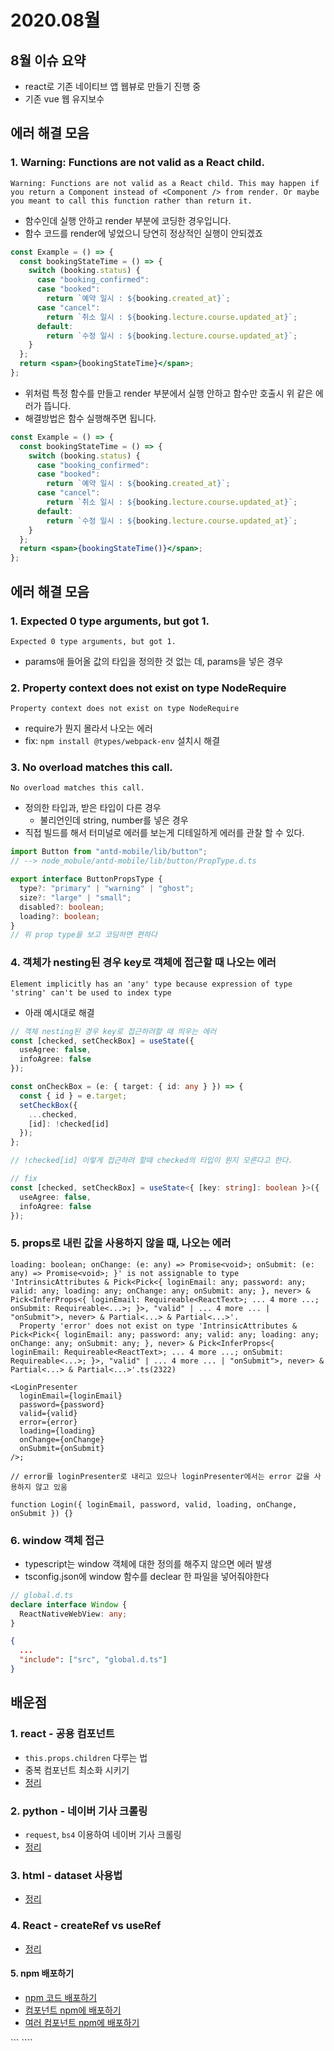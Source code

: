 # 2020.08월

## 8월 이슈 요약

- react로 기존 네이티브 앱 웹뷰로 만들기 진행 중
- 기존 vue 웹 유지보수

## 에러 해결 모음

### 1. Warning: Functions are not valid as a React child.

```
Warning: Functions are not valid as a React child. This may happen if you return a Component instead of <Component /> from render. Or maybe you meant to call this function rather than return it.
```

- 함수인데 실행 안하고 render 부분에 코딩한 경우입니다.
- 함수 코드를 render에 넣었으니 당연히 정상적인 실행이 안되겠죠

```jsx
const Example = () => {
  const bookingStateTime = () => {
    switch (booking.status) {
      case "booking_confirmed":
      case "booked":
        return `예약 일시 : ${booking.created_at}`;
      case "cancel":
        return `취소 일시 : ${booking.lecture.course.updated_at}`;
      default:
        return `수정 일시 : ${booking.lecture.course.updated_at}`;
    }
  };
  return <span>{bookingStateTime}</span>;
};
```

- 위처럼 특정 함수를 만들고 render 부분에서 실행 안하고 함수만 호출시 위 같은 에러가 뜹니다.
- 해결방법은 함수 실행해주면 됩니다.

```jsx
const Example = () => {
  const bookingStateTime = () => {
    switch (booking.status) {
      case "booking_confirmed":
      case "booked":
        return `예약 일시 : ${booking.created_at}`;
      case "cancel":
        return `취소 일시 : ${booking.lecture.course.updated_at}`;
      default:
        return `수정 일시 : ${booking.lecture.course.updated_at}`;
    }
  };
  return <span>{bookingStateTime()}</span>;
};
```

## 에러 해결 모음

### 1. Expected 0 type arguments, but got 1.

```
Expected 0 type arguments, but got 1.
```

- params애 들어올 값의 타입을 정의한 것 없는 데, params을 넣은 경우

### 2. Property context does not exist on type NodeRequire

```
Property context does not exist on type NodeRequire
```

- require가 뭔지 몰라서 나오는 에러
- fix: `npm install @types/webpack-env` 설치시 해결

### 3. No overload matches this call.

```
No overload matches this call.
```

- 정의한 타입과, 받은 타입이 다른 경우
  - 불리언인데 string, number를 넣은 경우
- 직접 빌드를 해서 터미널로 에러를 보는게 디테일하게 에러를 관찰 할 수 있다.

```ts
import Button from "antd-mobile/lib/button";
// --> node_mobule/antd-mobile/lib/button/PropType.d.ts

export interface ButtonPropsType {
  type?: "primary" | "warning" | "ghost";
  size?: "large" | "small";
  disabled?: boolean;
  loading?: boolean;
}
// 위 prop type을 보고 코딩하면 편하다
```

### 4. 객체가 nesting된 경우 key로 객체에 접근할 때 나오는 에러

```
Element implicitly has an 'any' type because expression of type 'string' can't be used to index type

```

- 아래 예시대로 해결

```ts
// 객체 nesting된 경우 key로 접근하려할 때 띄우는 에러
const [checked, setCheckBox] = useState({
  useAgree: false,
  infoAgree: false
});

const onCheckBox = (e: { target: { id: any } }) => {
  const { id } = e.target;
  setCheckBox({
    ...checked,
    [id]: !checked[id]
  });
};

// !checked[id] 이렇게 접근하려 할때 checked의 타입이 뭔지 모른다고 한다.

// fix
const [checked, setCheckBox] = useState<{ [key: string]: boolean }>({
  useAgree: false,
  infoAgree: false
});
```

### 5. props로 내린 값을 사용하지 않을 때, 나오는 에러

```
loading: boolean; onChange: (e: any) => Promise<void>; onSubmit: (e: any) => Promise<void>; }' is not assignable to type 'IntrinsicAttributes & Pick<Pick<{ loginEmail: any; password: any; valid: any; loading: any; onChange: any; onSubmit: any; }, never> & Pick<InferProps<{ loginEmail: Requireable<ReactText>; ... 4 more ...; onSubmit: Requireable<...>; }>, "valid" | ... 4 more ... | "onSubmit">, never> & Partial<...> & Partial<...>'.
  Property 'error' does not exist on type 'IntrinsicAttributes & Pick<Pick<{ loginEmail: any; password: any; valid: any; loading: any; onChange: any; onSubmit: any; }, never> & Pick<InferProps<{ loginEmail: Requireable<ReactText>; ... 4 more ...; onSubmit: Requireable<...>; }>, "valid" | ... 4 more ... | "onSubmit">, never> & Partial<...> & Partial<...>'.ts(2322)
```

```tsx
<LoginPresenter
  loginEmail={loginEmail}
  password={password}
  valid={valid}
  error={error}
  loading={loading}
  onChange={onChange}
  onSubmit={onSubmit}
/>;

// error를 loginPresenter로 내리고 있으나 loginPresenter에서는 error 값을 사용하지 않고 있움

function Login({ loginEmail, password, valid, loading, onChange, onSubmit }) {}
```

### 6. window 객체 접근

- typescript는 window 객체에 대한 정의를 해주지 않으면 에러 발생
- tsconfig.json에 window 함수를 declear 한 파일을 넣어줘야한다

```ts
// global.d.ts
declare interface Window {
  ReactNativeWebView: any;
}
```

```json
{
  ...
  "include": ["src", "global.d.ts"]
}
```

## 배운점

### 1. react - 공용 컴포넌트

- `this.props.children` 다루는 법
- 중복 컴포넌트 최소화 시키기
- [정리](https://kyounghwan01.github.io/blog/React/common-component/)

### 2. python - 네이버 기사 크롤링

- `request`, `bs4` 이용하여 네이버 기사 크롤링
- [정리](https://kyounghwan01.github.io/blog/기타/python/naver-news-crawling/)

### 3. html - dataset 사용법

- [정리](https://kyounghwan01.github.io/blog/기타/html/dataset/)

### 4. React - createRef vs useRef

- [정리](https://kyounghwan01.github.io/blog/React/useRef-createRef/)

#### 5. npm 배포하기

- [npm 코드 배포하기](https://kyounghwan01.github.io/blog/etc/make-npm/publish-npm/)
- [컴포넌트 npm에 배포하기](https://kyounghwan01.github.io/blog/etc/make-npm/publish-npm-react-component/)
- [여러 컴포넌트 npm에 배포하기](https://kyounghwan01.github.io/blog/etc/make-npm/publish-npm-react-multi-component/)

<Disqus />
```
````
